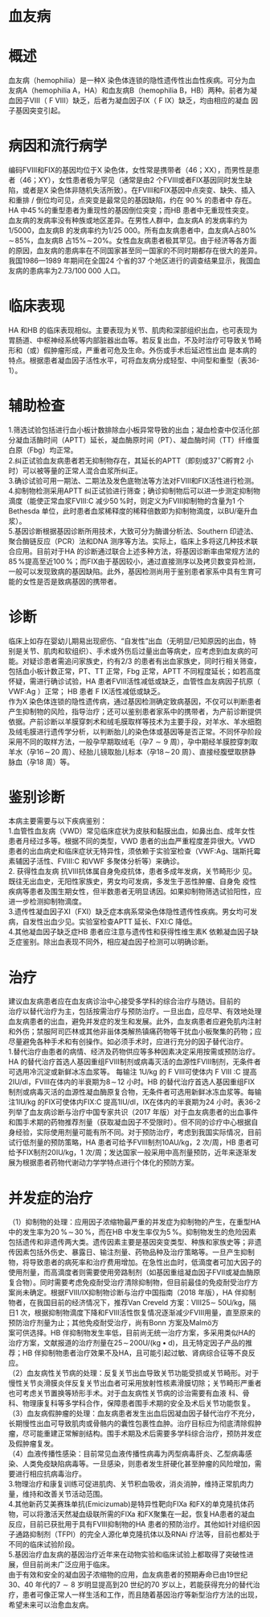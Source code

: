 # 血友病  
# 概述  
血友病（hemophilia）是一种X 染色体连锁的隐性遗传性出血性疾病。可分为血友病A（hemophilia A，HA）和血友病B（hemophilia B，HB）两种。前者为凝血因子Ⅷ（ F Ⅷ）缺乏，后者为凝血因子Ⅸ（ F Ⅸ）缺乏，均由相应的凝血 因子基因突变引起。  
# 病因和流行病学  
编码FⅧ和FⅨ的基因均位于X 染色体，女性常是携带者（46；XX），而男性是患者（46；XY），女性患者极为罕见（通常是由2 个FⅧ或者FⅨ基因同时发生缺陷，或者是X 染色体非随机失活所致）。在FⅧ和FⅨ基因中点突变、缺失、插入和重排 / 倒位均可见，点突变是最常见的基因缺陷，约在 $90\,\%$ 的患者中 存在。HA 中$45\,\%$的重型患者为重现性的基因倒位突变；而HB 患者中无重现性突变。  
血友病的发病率没有种族或地区差异。在男性人群中，血友病A 的发病率约为1/5000，血友病B 的发病率约为1/25 000。所有血友病患者中，血友病A占$80\%\!\sim\!85\%$，血友病B 占$15\%\!\sim\!20\%$。女性血友病患者极其罕见。由于经济等各方面的原因，血友病的患病率在不同国家甚至同一国家的不同时期都存在很大的差异。我国1986—1989 年期间在全国24 个省的37 个地区进行的调查结果显示，我国血友病的患病率为$2.73/100\;000$ 人口。  
# 临床表现  
HA 和HB 的临床表现相似。主要表现为关节、肌肉和深部组织出血，也可表现为胃肠道、中枢神经系统等内部脏器出血等。若反复出血，不及时治疗可导致关节畸形和（或）假肿瘤形成，严重者可危及生命。外伤或手术后延迟性出血 是本病的特点。根据患者凝血因子活性水平，可将血友病分成轻型、中间型和重型（表36-1）。  
# 辅助检查  
1.筛选试验包括进行血小板计数排除血小板异常导致的出血；凝血检查中仅活化部分凝血活酶时间（APTT）延长，凝血酶原时间（PT）、凝血酶时间（TT）纤维蛋白原（Fbg）均正常。  
2.纠正试验血友病患者若无抑制物存在，其延长的APTT（即刻或$37^\circ\mathrm{C}$孵育2 小时）可以被等量的正常人混合血浆所纠正。  
3.确诊试验可用一期法、二期法及发色底物法等方法对FⅧ和FⅨ活性进行检测。  
4.抑制物检测采用APTT 纠正试验进行筛查；确诊抑制物后可以进一步测定抑制物滴度（能使正常血浆FⅧ:C 减少$50\,\%$时，则定义为FⅧ抑制物的含量为1 个Bethesda 单位，此时患者血浆稀释度的稀释倍数即为抑制物滴度，以BU/毫升血浆）。  
5.基因诊断根据基因诊断所用技术，大致可分为酶谱分析法、Southern 印迹法、聚合酶链反应（PCR）法和DNA 测序等方法。实际上，临床上多将这几种技术联合应用。目前对于HA 的诊断通过联合上述多种方法，将基因诊断率由常规方法的$85\,\%$提高至近$100\,\%$；而FⅨ由于基因较小，通过直接测序以及拷贝数变异检测，一般可以发现致病的基因缺陷。此外，基因检测尚用于鉴别患者家系中具有生育可能的女性是否是致病基因的携带者。  
# 诊断  
临床上如存在婴幼儿期易出现瘀伤、“自发性”出血（无明显/已知原因的出血，特别是关节、肌肉和软组织）、手术或外伤后过量出血等病史，应考虑到血友病的可能。对疑诊患者需追问家族史，约有2/3 的患者有出血家族史，同时行相关筛查，包括血小板计数正常，PT、TT 正常，Fbg 正常，APTT 不同程度延长；如若高度怀疑，需进行确诊试验，HA 患者FⅧ活性减低或缺乏，血管性血友病因子抗原（ VWF:Ag ）正常； HB  患者 F Ⅸ活性减低或缺乏。  
作为X 染色体连锁的隐性遗传病，通过基因检测确定致病基因，不仅可以判断患者产生抑制物的风险，指导治疗；还可以鉴别患者家系中的携带者，为产前诊断提供依据。产前诊断以羊膜穿刺术和绒毛膜取样等技术为主要手段，对羊水、羊水细胞及绒毛膜进行遗传学分析，以判断胎儿的染色体或基因等是否正常。不同怀孕阶段采用不同的取样方法，一般孕早期取绒毛（孕$7{\sim}9$ 周），孕中期经羊膜腔穿刺取羊水（孕$16\!\sim\!20$ 周）、经胎儿镜取胎儿标本（孕$18\!\sim\!20$ 周）、直接经腹壁取脐静脉血（孕18 周）等。  
# 鉴别诊断  
本病主要需要与以下疾病鉴别：  
1.血管性血友病（VWD）常见临床症状为皮肤和黏膜出血，如鼻出血、成年女性患者月经过多等。根据不同的类型，VWD 患者的出血严重程度差异很大。VWD 患者的出血病史和临床症状无特异性，须依赖于实验室检查（VWF:Ag、瑞斯托霉素辅因子活性、FⅧ:C 和VWF 多聚体分析等）来确诊。  
2. 获得性血友病 抗Ⅷ抗体属自身免疫抗体，患者多成年发病，关节畸形少 见。既往无出血史，无阳性家族史，男女均可发病，多发生于恶性肿瘤、自身免 疫性疾病等患者及围生期女性，但半数患者无明显诱因。如果抑制物筛选试验阳性，应进一步检测抑制物滴度。  
3.遗传性凝血因子Ⅺ（FⅪ）缺乏症本病系常染色体隐性遗传性疾病。男女均可发病，自发性出血少见。实验室检查APTT 延长、FⅪ:C 降低。  
4.其他凝血因子缺乏症HB 患者应注意与遗传性和获得性维生素K 依赖凝血因子缺乏症鉴别。除出血表现不同外，相应凝血因子检测可以明确诊断。  
# 治疗  
建议血友病患者应在血友病诊治中心接受多学科的综合治疗与随访。目前的  
治疗以替代治疗为主，包括按需治疗与预防治疗。一旦出血，应尽早、有效地处理血友病患者的出血，避免并发症的发生和发展。此外，血友病患者应避免肌内注射和外伤；禁服阿司匹林或其他非甾体类解热镇痛药物等干扰血小板聚集的药物；应尽量避免各种手术和有创操作。如必须手术时，应进行充分的因子替代治疗。  
1.替代治疗由患者的病情、经济及药物供应等多种因素决定采用按需或预防治疗。HA 的替代治疗首选人基因重组FⅧ制剂或病毒灭活的血源性FⅧ制剂，无条件者可选用冷沉淀或新鲜冰冻血浆等。 每输注 $1\mathrm{U}/\mathrm{kg}$  的 F Ⅷ可使体内 F Ⅷ :C 提高2IU/dl，FⅧ在体内的半衰期为$8\!\sim\!12$ 小时。HB 的替代治疗首选人基因重组FⅨ制剂或病毒灭活的血源性凝血酶原复合物，无条件者可选用新鲜冰冻血浆等。每输注1IU/kg 的FⅨ可使体内FⅨ:C 提高1IU/dl，Ⅸ在体内的半衰期为24 小时。表36-2 列举了血友病诊断与治疗中国专家共识（2017 年版）对于血友病患者的出血事件和围手术期的药物推荐剂量（获取凝血因子不受限时）。但不同的诊疗中心根据自身经验，实际使用剂量可能有所不同。对于预防治疗，考虑到我国实际情况，目前试行低剂量的预防策略，HA 患者可给予FⅧ制剂$10\mathrm{AU}/\mathrm{kg}$，2 次/周，HB 患者可给予FⅨ制剂20IU/kg，1 次/周；发达国家一般采用中高剂量预防，近年来逐渐发展为根据患者药物代谢动力学学特点进行个体化的预防方案。  
# 并发症的治疗  
（1）抑制物的处理：应用因子浓缩物最严重的并发症为抑制物的产生，在重型HA 中的发生率为$20\,\%\!\sim\!30\,\%$，而在HB 中发生率仅为$5\,\%$。抑制物发生的危险因素包括遗传和非遗传两大类。遗传因素主要是基因突变类型、种族和家族史等；非遗传因素包括外伤史、暴露日、输注剂量、药物品种及治疗策略等。一旦产生抑制物，将导致患者的病死率和治疗费用增加。在急性出血时，低滴度者可加大因子的使用剂量，而高滴度者则需要使用旁路制剂（如基因重组凝血因子FⅦ或凝血酶原复合物）。同时需要考虑免疫耐受治疗清除抑制物，但目前最佳的免疫耐受治疗方案尚未确定。根据FⅧ/Ⅸ抑制物诊断与治疗中国指南（2018 年版），HA 伴抑制物者，在我国目前的经济情况下，推荐Van Creveld 方案：Ⅷ$25\mathrm{\sim}$ $50\mathrm{U}/\mathrm{kg}$，隔日1 次，根据抑制物滴度下降和FⅧ活性恢复情况逐渐减少FⅧ用量，直至原来的预防治疗剂量为止；其他免疫耐受治疗，尚有Bonn 方案及Malmö方  
案可供选择。HB 伴抑制物发生率低，目前尚无统一治疗方案，多采用类似HA的治疗方案，文献报道的治疗剂量在$25\!\sim\!200\mathrm{U}/(\mathrm{kg}\bullet\mathrm{d})$，且无特定因子产品的推荐；HB 伴抑制物患者治疗效果不及HA，且可能引起过敏、肾病综合征等不良反应。  
（2）血友病性关节病的处理：反复关节出血导致关节功能受损或关节畸形。对于慢性关节炎滑膜炎伴反复关节出血者可采用放射性核素滑膜切除；关节畸形严重者也可考虑关节置换等矫形手术。对于血友病性关节病的诊治需要有血液 科、骨科、物理康复科等多学科合作，保障患者围手术期的安全及术后关节功能恢复。  
（3）血友病假肿瘤的处理：血友病患者发生出血后因凝血因子替代治疗不充分，长期慢性出血可导致肌肉或骨骼内的囊性包裹性血肿。治疗目标应为彻底清除假肿瘤，尽可能重建正常解剖结构。围手术期及术后需要多学科综合治疗，预防并发症及假肿瘤复发。  
（4）血液传播性感染：目前常见血液传播性病毒为丙型病毒肝炎、乙型病毒感染、人类免疫缺陷病毒等。一旦感染，则患者发生肝硬化甚至肿瘤的风险增加，需要进行相应抗病毒治疗。  
3.物理治疗和康复训练可促进肌肉、关节积血吸收，消炎消肿，维持正常肌肉力量，维持和改善关节活动范围。  
4.其他新药艾美赛珠单抗(Emicizumab)是特异性靶向FⅨa 和FⅩ的单克隆抗体药物，可以将激活天然凝血级联所需的FⅨa 和FⅩ聚集在一起，恢复HA患者的凝血反应，目前已获批用于具有FⅧ抑制物的HA 患者的预防治疗。其他如针对组织因子通路抑制剂（TFPI）的完全人源化单克隆抗体以及RNAi 疗法等，目前也都处于不同的临床试验阶段。  
5.基因治疗血友病的基因治疗近年来在动物实验和临床试验上都取得了突破性进展，但目前尚未广泛应用于临床。  
由于有效和安全的凝血因子浓缩物的应用，血友病患者的预期寿命已由19世纪30、40 年代的$7{\sim}8$ 岁明显提高到20 世纪的70 岁以上，若能获得充分的替代治疗，患者可像正常人一样生活和工作，而且随着基因治疗等新型治疗方法的出现，希望未来可以治愈血友病。  
